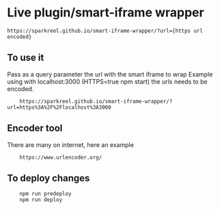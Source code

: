 # Live plugin/smart-iframe wrapper

```
https://sparkreel.github.io/smart-iframe-wrapper/?url={https url encoded}
```

## To use it
Pass as a query parameter the url with the smart iframe to wrap Example using with localhost:3000 (HTTPS=true npm start) the urls needs to be encoded.
```
    https://sparkreel.github.io/smart-iframe-wrapper/?url=https%3A%2F%2Flocalhost%3A3000
```


## Encoder tool
There are many on internet, here an example
``` 
    https://www.urlencoder.org/
```

## To deploy changes

```
    npm run predeploy
    npm run deploy
```
